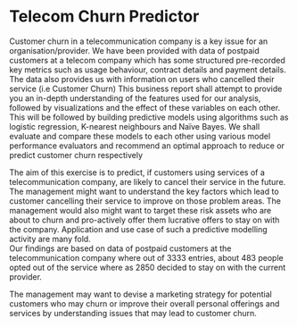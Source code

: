 # Telecom Churn Predictor

Customer churn in a telecommunication company is a key issue for an organisation/provider. We have been provided with data of postpaid customers at a telecom company which has some structured pre-recorded key metrics such as usage behaviour, contract details and payment details. The data also provides us with information on users who cancelled their service (i.e Customer Churn) 
This business report shall attempt to provide you an in-depth understanding of the features used for our analysis, followed by visualizations and the effect of these variables on each other. This will be followed by building predictive models using algorithms such as logistic regression, K-nearest neighbours and Naïve Bayes. We shall evaluate and compare these models to each other using various model performance evaluators and recommend an optimal approach to reduce or predict customer churn respectively


The aim of this exercise is to predict, if customers using services of a telecommunication company, are likely to cancel their service in the future. The management might want to understand the key factors which lead to customer cancelling their service to improve on those problem areas. The management would also might want to target these risk assets who are about to churn and pro-actively offer them lucrative offers to stay on with the company. Application and use case of such a predictive modelling activity are many fold.  
Our findings are based on data of postpaid customers at the telecommunication company where out of 3333 entries, about 483 people opted out of the service where as 2850 decided to stay on with the current provider. 

The management may want to devise a marketing strategy for potential customers who may churn or improve their overall personal offerings and services by understanding issues that may lead to customer churn. 
